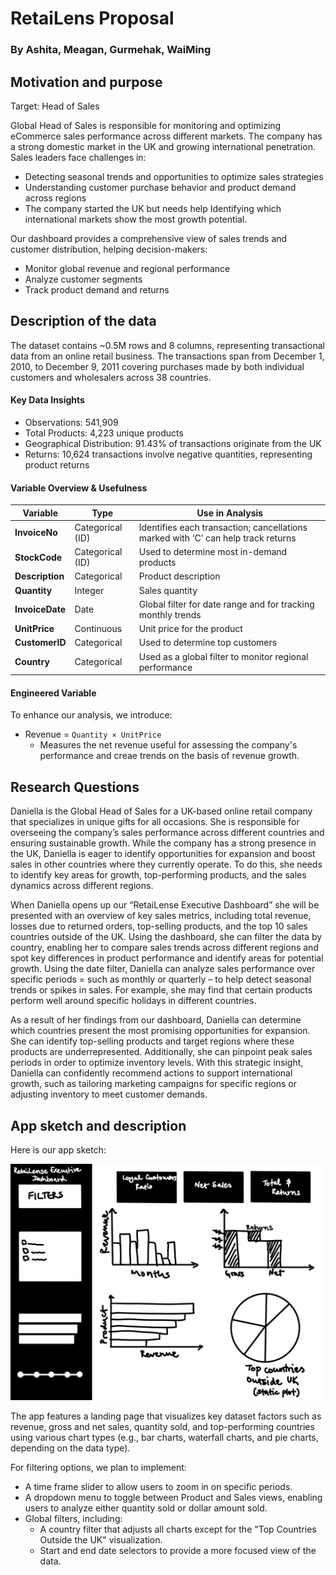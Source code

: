 # RetaiLens Proposal
### By Ashita, Meagan, Gurmehak, WaiMing

## Motivation and purpose

Target: Head of Sales

Global Head of Sales is responsible for monitoring and optimizing eCommerce sales performance across different markets. The company has a strong domestic market in the UK and growing international penetration. Sales leaders face challenges in:

* Detecting seasonal trends and opportunities to optimize sales strategies
* Understanding customer purchase behavior and product demand across regions
* The company started the UK but needs help Identifying which international markets show the most growth potential.

Our dashboard provides a comprehensive view of sales trends and customer distribution, helping decision-makers:
* Monitor global revenue and regional performance 
* Analyze customer segments 
* Track product demand and returns

## Description of the data

The dataset contains ~0.5M rows and 8 columns, representing transactional data from an online retail business. The transactions span from December 1, 2010, to December 9, 2011 covering purchases made by both individual customers and wholesalers across 38 countries.  

#### Key Data Insights  
- Observations: 541,909
- Total Products: 4,223 unique products
- Geographical Distribution: 91.43% of transactions originate from the UK
- Returns: 10,624 transactions involve negative quantities, representing product returns

#### Variable Overview & Usefulness  

| **Variable**    | **Type**       | **Use in Analysis** |
|---------------|--------------|----------------|
| **InvoiceNo**  | Categorical (ID) | Identifies each transaction; cancellations marked with ‘C’ can help track returns |
| **StockCode**  | Categorical (ID) | Used to determine most in-demand products |
| **Description** | Categorical | Product description |
| **Quantity**   | Integer | Sales quantity|
| **InvoiceDate** | Date | Global filter for date range and for tracking monthly trends  |
| **UnitPrice**  | Continuous | Unit price for the product |
| **CustomerID** | Categorical | Used to determine top customers |
| **Country**    | Categorical | Used as a global filter to monitor regional performance |

#### Engineered Variable  
To enhance our analysis, we introduce:  
- Revenue = `Quantity × UnitPrice`  
  - Measures the net revenue useful for assessing the company's performance and creae trends on the basis of revenue growth. 


## Research Questions
Daniella is the Global Head of Sales for a UK-based online retail company that specializes in unique gifts for all occasions. She is responsible for overseeing the company’s sales performance across different countries and ensuring sustainable growth. While the company has a strong presence in the UK, Daniella is eager to identify opportunities for expansion and boost sales in other countries where they currently operate. To do this, she needs to identify key areas for growth, top-performing products, and the sales dynamics across different regions.

When Daniella opens up our “RetaiLense Executive Dashboard” she will be presented with an overview of key sales metrics, including total revenue, losses due to returned orders, top-selling products, and the top 10 sales countries outside of the UK. Using the dashboard, she can filter the data by country, enabling her to compare sales trends across different regions and spot key differences in product performance and identify areas for potential growth. Using the date filter, Daniella can analyze sales performance over specific periods = such as monthly or quarterly – to help detect seasonal trends or spikes in sales. For example, she may find that certain products perform well around specific holidays in different countries.

As a result of her findings from our dashboard, Daniella can determine which countries present the most promising opportunities for expansion. She can identify top-selling products and target regions where these products are underrepresented. Additionally, she can pinpoint peak sales periods in order to optimize inventory levels. With this strategic insight, Daniella can confidently recommend actions to support international growth, such as tailoring marketing campaigns for specific regions or adjusting inventory to meet customer demands.


## App sketch and description
Here is our app sketch:

<img src="https://github.com/UBC-MDS/DSCI-532_2025_9_RetaiLense/blob/main/img/sketch.png?raw=true" width="800" />

The app features a landing page that visualizes key dataset factors such as revenue, gross and net sales, quantity sold, and top-performing countries using various chart types (e.g., bar charts, waterfall charts, and pie charts, depending on the data type).

For filtering options, we plan to implement:

- A time frame slider to allow users to zoom in on specific periods.
- A dropdown menu to toggle between Product and Sales views, enabling users to analyze either quantity sold or dollar amount sold.
- Global filters, including:
  - A country filter that adjusts all charts except for the "Top Countries Outside the UK" visualization.
  - Start and end date selectors to provide a more focused view of the data.

